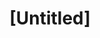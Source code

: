 ---
pid: ns193
title: "[Untitled]"
location_transcription: 
coordinates: "[-75.134274970028, 39.982480322924]"
zipcode: '19125'
gen_neighborhood: River Wards
neighborhood: Fishtown,Kensington
outside_phl: 
age: 
age_range: 
instagram: 
image_file_name: ns_98.jpg
proposal_transcription: |-
  Filidelfia es belleza -
  algo q representa la belleza del norte:
  flores, jovenes estudiando, los patios, murales, etc.
topic: Environment,Neighborhoods,Youth
topic_summary: 0, 0, 0, 0
type: 2D,Mural,Image
keywords_other: beauty, flowers
credit: Pablo Sosa
image_labels: 
twitter: 
facebook: 
permalink: "/monuments/ns193/"
layout: item-page
---